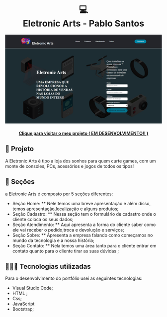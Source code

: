 <h1 align="center">
  💻<br>Eletronic Arts -  Pablo Santos
</h1>

![Resultado do projeto](img/img-arts.png)

<h4 align="center"><a href="https://pablo-m-santos.github.io/Portfolio/">Clique para visitar o meu projeto ( EM DESENVOLVIMENTO!! )</a></h4>

## 🌳 Projeto
A Eletronic Arts é tipo a loja dos sonhos para quem curte games, com um monte de consoles, PCs, acessórios e jogos de todos os tipos!

## 📃 Seções
a Eletronic Arts é composto por 5 seções diferentes:

  -  Seção Home: ** Nele temos uma breve apresentação e além disso, temos apresentação,localização e alguns produtos;
  -  Seção Cadastro: ** Nessa seção tem o formulário de cadastro onde o cliente coloca os seus dados;
  -  Seção Atendimento: ** Aqui apresenta a forma do cliente saber como ele vai receber o pedido,troca e devolução e serviços;
  -  Seção Sobre: ** Apresenta a empresa falando como começamos no mundo da tecnologia e a nossa história;
  -  Seção Contato: ** Nela temos uma área tanto para o cliente entrar em contato quanto para o cliente tirar as suas dúvidas ;

## 👨🏽‍💻 Tecnologias utilizadas
Para o desenvolvimento do portfólio usei as seguintes tecnologias:
  - Visual Studio Code;
  - HTML ;
  - Css;
  - JavaScript
  - Bootstrap;
